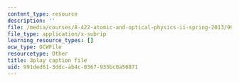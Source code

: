 ```yaml
---
content_type: resource
description: ''
file: /media/courses/8-422-atomic-and-optical-physics-ii-spring-2013/991ded613ddcab4c0367935bc0a56871_r_fWDSikuNQ.srt
file_type: application/x-subrip
learning_resource_types: []
ocw_type: OCWFile
resourcetype: Other
title: 3play caption file
uid: 991ded61-3ddc-ab4c-0367-935bc0a56871
---
```

